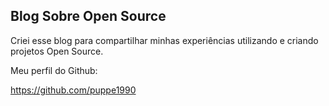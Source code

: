 ## Blog Sobre Open Source

Criei esse blog para compartilhar minhas experiências utilizando e criando projetos Open Source.

Meu perfil do Github:

https://github.com/puppe1990